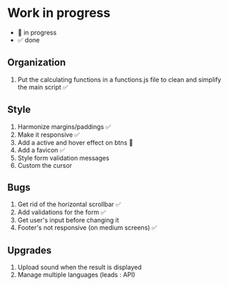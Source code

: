 # Work in progress

- 🚀  in progress
- ✅  done

## Organization

1. Put the calculating functions in a functions.js file to clean and simplify the main script ✅  

## Style  

1. Harmonize margins/paddings ✅  
2. Make it responsive ✅  
3. Add a active and hover effect on btns 🚀  
4. Add a favicon ✅  
5. Style form validation messages
6. Custom the cursor  

## Bugs  

1. Get rid of the horizontal scrollbar ✅
2. Add validations for the form ✅  
3. Get user's input before changing it  
4. Footer's not responsive (on medium screens) ✅

## Upgrades

1. Upload sound when the result is displayed  
2. Manage multiple languages (leads : API)  

